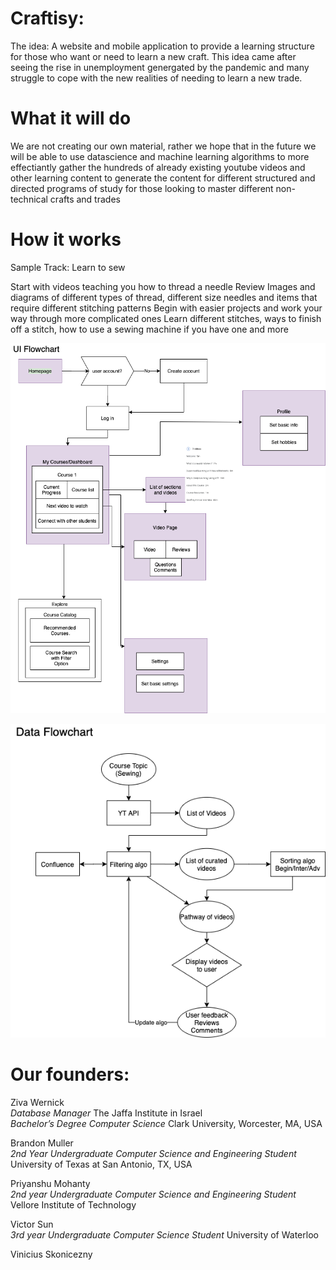 # Craftisy:
The idea:  A website and mobile application to provide a learning structure for those who want or need to learn a new craft. This idea came after seeing the rise in unemployment genergated by the pandemic and many struggle to cope with the new realities of needing to learn a new trade.

# What it will do
We are not creating our own material, rather we hope that in the future we will be able to use datascience and machine learning algorithms to more effectiantly gather the hundreds of already existing youtube videos and other learning content to generate the content for different structured and directed programs of study for those looking to master different non-technical crafts and trades

# How it works
Sample Track: Learn to sew

Start with videos teaching you how to thread a needle
Review Images and diagrams of different types of thread, different size needles and items that require different stitching patterns
Begin with easier projects and work your way through more complicated ones
Learn different stitches, ways to finish off a stitch, how to use a sewing machine if you have one and more

![](./UI%20Flow%20Chart.png)

![](./Data%20Flow%20Chart.png)


# Our founders:  
Ziva Wernick  
_Database Manager_ The Jaffa Institute in Israel  
_Bachelor’s Degree Computer Science_ Clark University, Worcester, MA, USA  
  
Brandon Muller  
_2nd Year Undergraduate Computer Science and Engineering Student_ University of Texas at San Antonio, TX, USA  

Priyanshu Mohanty  
_2nd year Undergraduate Computer Science and Engineering Student_ Vellore Institute of Technology 

Victor Sun  
_3rd year Undergraduate Computer Science Student_ University of Waterloo  

Vinicius Skonicezny  

